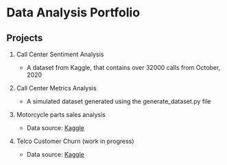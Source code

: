 # Data Analysis Portfolio


## Projects
1. Call Center Sentiment Analysis
	- A dataset from Kaggle, that contains over 32000 calls from October, 2020

1. Call Center Metrics Analysis
	- A simulated dataset generated using the generate_dataset.py file

1. Motorcycle parts sales analysis
	- Data source: [Kaggle](https://www.kaggle.com/code/devijeganath/motorcycle-parts-sales-analysis/notebook)

1. Telco Customer Churn (work in progress)
	- Data source: [Kaggle](https://www.kaggle.com/datasets/blastchar/telco-customer-churn)
